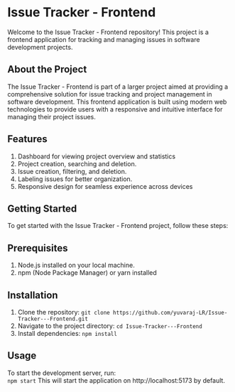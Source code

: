 # Issue Tracker - Frontend

Welcome to the Issue Tracker - Frontend repository! This project is a frontend application for tracking and managing issues in software development projects.

## About the Project

The Issue Tracker - Frontend is part of a larger project aimed at providing a comprehensive solution for issue tracking and project management in software development. This frontend application is built using modern web technologies to provide users with a responsive and intuitive interface for managing their project issues.

## Features
  1. Dashboard for viewing project overview and statistics
  2. Project creation, searching and deletion.
  3. Issue creation, filtering, and deletion.
  4. Labeling issues for better organization.
  5. Responsive design for seamless experience across devices

## Getting Started 
To get started with the Issue Tracker - Frontend project, follow these steps:

## Prerequisites
  1. Node.js installed on your local machine.
  2. npm (Node Package Manager) or yarn installed

## Installation
  1. Clone the repository:
  ``` git clone https://github.com/yuvaraj-LR/Issue-Tracker---Frontend.git ```
  2. Navigate to the project directory:
  ``` cd Issue-Tracker---Frontend ```
  3. Install dependencies:
  ``` npm install ```

## Usage
To start the development server, run:  
  ``` npm start ```
This will start the application on http://localhost:5173 by default.

